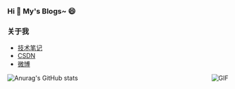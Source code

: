 ### Hi 👋 My's Blogs~ 😄

<!--
**asen477/asen477** is a ✨ _special_ ✨ repository because its `README.md` (this file) appears on your GitHub profile.

Here are some ideas to get you started:

- 🔭 I’m currently working on ...
- 🌱 I’m currently learning ...
- 👯 I’m looking to collaborate on ...
- 🤔 I’m looking for help with ...
- 💬 Ask me about ...
- 📫 How to reach me: ...
- 😄 Pronouns: ...
- ⚡ Fun fact: ...
-->

### 关于我
- [技术笔记](https://zhousiwei.gitee.io/ibooks/)
- [CSDN](https://zhousiwei.blog.csdn.net/)
- [微博](http://weibo.com/jayinfo)


<img align="right" alt="GIF" src="https://raw.githubusercontent.com/JoeyBling/JoeyBling/master/pic/pusheencode.gif" />


![Anurag's GitHub stats](https://github-readme-stats.vercel.app/api?username=asen477&show_icons=true&theme=radical)
